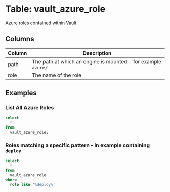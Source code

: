 # Table: vault_azure_role

Azure roles contained within Vault.

## Columns

| Column | Description |
| - | - |
| path | The path at which an engine is mounted - for example `azure/` |
| role | The name of the role |

## Examples

### List All Azure Roles

```sql
select
  *
from
  vault_azure_role;
```

### Roles matching a specific pattern - in example containing `deploy`

```sql
select
  *
from
  vault_azure_role
where
  role like '%deploy%'
```